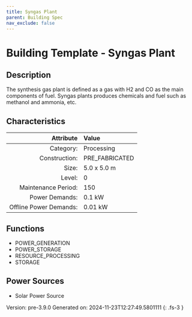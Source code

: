 ```yaml
---
title: Syngas Plant
parent: Building Spec
nav_exclude: false
---
```

# Building Template - Syngas Plant

## Description
The synthesis gas plant is defined as a gas with H2 and CO as the main components of fuel. Syngas plants produces chemicals and fuel such as methanol and ammonia, etc.

## Characteristics

| Attribute      | Value |
|--------:|:------|
|Category:|Processing|
|Construction:|PRE_FABRICATED|
|Size:|5.0 x 5.0 m|
|Level:|0|
|Maintenance Period:|150|
|Power Demands:|0.1 kW|
|Offline Power Demands:|0.01 kW|


## Functions
      
- POWER_GENERATION
- POWER_STORAGE
- RESOURCE_PROCESSING
- STORAGE


## Power Sources
      
- Solar Power Source


Version: pre-3.9.0 Generated on: 2024-11-23T12:27:49.5801111
{: .fs-3 }